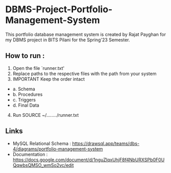 # DBMS-Project-Portfolio-Management-System
This portfolio database management system is created by Rajat Payghan for my DBMS project in BITS Pilani for the Spring'23 Semester.

## How to run :
1. Open the file `runner.txt'
2. Replace paths to the respective files with the path from your system
3. IMPORTANT Keep the order intact
- a. Schema
- b. Procedures
- c. Triggers
- d. Final Data
4. Run SOURCE ~/......../runner.txt

## Links
- MySQL Relational Schema : https://drawsql.app/teams/dbs-4/diagrams/portfolio-management-system
- Documentation : https://docs.google.com/document/d/1nguZlqxUhjF8f4NbURXSPb0F0UQqwbsQMSO_wmSo2vc/edit



